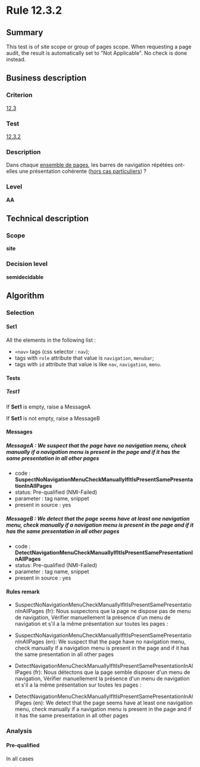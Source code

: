 # Rule 12.3.2

## Summary

This test is of site scope or group of pages scope. When requesting a page audit, the result is automatically set to "Not Applicable". No check is done instead.

## Business description

### Criterion

[12.3](http://references.modernisation.gouv.fr/rgaa/criteres.html#crit-12-3)

### Test

[12.3.2](http://references.modernisation.gouv.fr/rgaa/criteres.html#test-12-3-2)

### Description

Dans chaque <a href="http://rgaa.tanaguru.com/en/glossaire.html#ensemble-de-pages">ensemble de pages</a>, les barres de navigation r&eacute;p&eacute;t&eacute;es ont-elles une pr&eacute;sentation coh&eacute;rente (<a href="hhttp://rgaa.tanaguru.com/en/cas-particuliers.html#crit-12-2" title="Cas particuliers pour le crit&egrave;re 12.3">hors cas particuliers</a>) ?

### Level

**AA**

## Technical description

### Scope

**site**

### Decision level

**semidecidable**

## Algorithm

### Selection

#### Set1

All the elements in the following list :
 *  `<nav>` tags (css selector : `nav`);
 *  tags with `role` attribute that value is `navigation`, `menubar`;
 *  tags with `id` attribute that value is like `nav`, `navigation`, `menu`.

#### Tests

##### Test1

If **Set1** is empty, raise a MessageA

If **Set1** is not empty, raise a MessageB

#### Messages

##### MessageA : We suspect that the page have no navigation menu, check manually if a navigation menu is present in the page and if it has the same presentation in all other pages

-    code : **SuspectNoNavigationMenuCheckManuallyIfItIsPresentSamePresentationInAllPages** 
-    status: Pre-qualified (NMI-Failed)
-    parameter : tag name, snippet
-    present in source : yes

##### MessageB : We detect that the page seems have at least one navigation menu, check manually if a navigation menu is present in the page and if it has the same presentation in all other pages

-    code : **DetectNavigationMenuCheckManuallyIfItIsPresentSamePresentationInAllPages** 
-    status: Pre-qualified (NMI-Failed)
-    parameter : tag name, snippet
-    present in source : yes

#### Rules remark

 * SuspectNoNavigationMenuCheckManuallyIfItIsPresentSamePresentationInAllPages (fr): Nous suspectons que la page ne dispose pas de menu de navigation, V&eacute;rifier manuellement la pr&eacute;sence d'un menu de navigation et s'il a la m&ecirc;me pr&eacute;sentation sur toutes les pages : 
 * SuspectNoNavigationMenuCheckManuallyIfItIsPresentSamePresentationInAllPages (en): We suspect that the page have no navigation menu, check manually if a navigation menu is present in the page and if it has the same presentation in all other pages

 * DetectNavigationMenuCheckManuallyIfItIsPresentSamePresentationInAllPages (fr): Nous d&eacute;tectons que la page semble disposer d'un menu de navigation, V&eacute;rifier manuellement la pr&eacute;sence d'un menu de navigation et s'il a la m&ecirc;me pr&eacute;sentation sur toutes les pages : 
 * DetectNavigationMenuCheckManuallyIfItIsPresentSamePresentationInAllPages (en): We detect that the page seems have at least one navigation menu, check manually if a navigation menu is present in the page and if it has the same presentation in all other pages

### Analysis

#### Pre-qualified

In all cases
